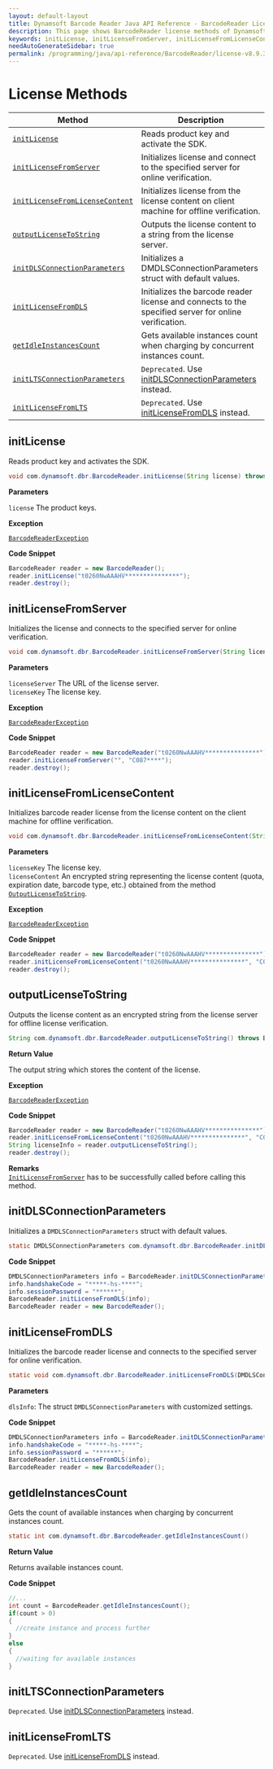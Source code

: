 ```yaml
---
layout: default-layout
title: Dynamsoft Barcode Reader Java API Reference - BarcodeReader License Methods
description: This page shows BarcodeReader license methods of Dynamsoft Barcode Reader for Java SDK API Reference.
keywords: initLicense, initLicenseFromServer, initLicenseFromLicenseContent, outputLicenseToString, license methods, BarcodeReader, api reference, java
needAutoGenerateSidebar: true
permalink: /programming/java/api-reference/BarcodeReader/license-v8.9.3.html
---
```



# License Methods

  | Method               | Description |
  |----------------------|-------------|
  | [`initLicense`](#initlicense) | Reads product key and activate the SDK. |
  | [`initLicenseFromServer`](#initlicensefromserver) | Initializes license and connect to the specified server for online verification. |
  | [`initLicenseFromLicenseContent`](#initlicensefromlicensecontent) | Initializes license from the license content on client machine for offline verification. |
  | [`outputLicenseToString`](#outputlicensetostring) | Outputs the license content to a string from the license server. |
  | [`initDLSConnectionParameters`](#initdlsconnectionparameters) | Initializes a DMDLSConnectionParameters struct with default values. |
  | [`initLicenseFromDLS`](#initlicensefromdls) | Initializes the barcode reader license and connects to the specified server for online verification. |
  | [`getIdleInstancesCount`](#getidleinstancescount) | Gets available instances count when charging by concurrent instances count. |
  | [`initLTSConnectionParameters`](#initltsconnectionparameters) | `Deprecated`. Use [initDLSConnectionParameters](#initdlsconnectionparameters) instead. |
  | [`initLicenseFromLTS`](#initlicensefromlts) | `Deprecated`. Use [initLicenseFromDLS](#initlicensefromdls) instead. |


## initLicense

Reads product key and activates the SDK.

```java
void com.dynamsoft.dbr.BarcodeReader.initLicense(String license) throws BarcodeReaderException
```   
   
**Parameters**  

`license` The product keys.

**Exception**  

[`BarcodeReaderException`](../class/BarcodeReaderException.md)

**Code Snippet**  

```java
BarcodeReader reader = new BarcodeReader();
reader.initLicense("t0260NwAAAHV***************");
reader.destroy();
```

## initLicenseFromServer

Initializes the license and connects to the specified server for online verification.

```java
void com.dynamsoft.dbr.BarcodeReader.initLicenseFromServer(String licenseServer, String licenseKey)	throws BarcodeReaderException
```   
   
**Parameters**  

`licenseServer` The URL of the license server.  
`licenseKey` The license key.

**Exception**  

[`BarcodeReaderException`](../class/BarcodeReaderException.md)

**Code Snippet**  

```java
BarcodeReader reader = new BarcodeReader("t0260NwAAAHV***************");
reader.initLicenseFromServer("", "C087****");
reader.destroy();
```

## initLicenseFromLicenseContent

Initializes barcode reader license from the license content on the client machine for offline verification.

```java
void com.dynamsoft.dbr.BarcodeReader.initLicenseFromLicenseContent(String licenseKey, String licenseContent) throws BarcodeReaderException
```   

**Parameters**  

`licenseKey` The license key.  
`licenseContent` An encrypted string representing the license content (quota, expiration date, barcode type, etc.) obtained from the method [`OutputLicenseToString`](#outputlicensetostring).

**Exception**  

[`BarcodeReaderException`](../class/BarcodeReaderException.md)

**Code Snippet**  

```java
BarcodeReader reader = new BarcodeReader("t0260NwAAAHV***************");
reader.initLicenseFromLicenseContent("t0260NwAAAHV***************", "C087****");
reader.destroy();
```

## outputLicenseToString

Outputs the license content as an encrypted string from the license server for offline license verification.

```java
String com.dynamsoft.dbr.BarcodeReader.outputLicenseToString() throws BarcodeReaderException
```   
   
**Return Value**  

The output string which stores the content of the license.

**Exception**  

[`BarcodeReaderException`](../class/BarcodeReaderException.md)



**Code Snippet**  

```java
BarcodeReader reader = new BarcodeReader("t0260NwAAAHV***************");
reader.initLicenseFromLicenseContent("t0260NwAAAHV***************", "C087****");
String licenseInfo = reader.outputLicenseToString();
reader.destroy();
```

**Remarks**  
[`InitLicenseFromServer`](#initlicensefromserver) has to be successfully called before calling this method.


## initDLSConnectionParameters

Initializes a `DMDLSConnectionParameters` struct with default values.

```java
static DMDLSConnectionParameters com.dynamsoft.dbr.BarcodeReader.initDLSConnectionParameters() throws BarcodeReaderException
```
   
**Code Snippet**  

```java
DMDLSConnectionParameters info = BarcodeReader.initDLSConnectionParameters();
info.handshakeCode = "*****-hs-****";
info.sessionPassword = "******";
BarcodeReader.initLicenseFromDLS(info);
BarcodeReader reader = new BarcodeReader();
```

## initLicenseFromDLS

Initializes the barcode reader license and connects to the specified server for online verification.

```java
static void com.dynamsoft.dbr.BarcodeReader.initLicenseFromDLS(DMDLSConnectionParameters dlsInfo) throws BarcodeReaderException
```

**Parameters**  

`dlsInfo`: The struct `DMDLSConnectionParameters` with customized settings.  

**Code Snippet**  

```java
DMDLSConnectionParameters info = BarcodeReader.initDLSConnectionParameters();
info.handshakeCode = "*****-hs-****";
info.sessionPassword = "******";
BarcodeReader.initLicenseFromDLS(info);
BarcodeReader reader = new BarcodeReader();
```

## getIdleInstancesCount

Gets the count of available instances when charging by concurrent instances count.

```java
static int com.dynamsoft.dbr.BarcodeReader.getIdleInstancesCount()
```   

**Return Value**  

Returns available instances count.    

**Code Snippet**  

```java
//...
int count = BarcodeReader.getIdleInstancesCount();
if(count > 0)
{
  //create instance and process further
}
else 
{
  //waiting for available instances 
}
```

## initLTSConnectionParameters
`Deprecated`. Use [initDLSConnectionParameters](#initdlsconnectionparameters) instead.
## initLicenseFromLTS
`Deprecated`. Use [initLicenseFromDLS](#initlicensefromdls) instead.
